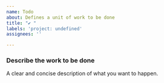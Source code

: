 ```yaml
---
name: Todo
about: Defines a unit of work to be done
title: "✔ "
labels: 'project: undefined'
assignees: ''

---
```


### Describe the work to be done
A clear and concise description of what you want to happen.
